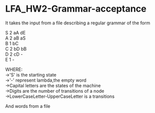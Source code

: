 # LFA_HW2-Grammar-acceptance
It takes the input from a file describing a regular grammar of the form  
  
S 2 aA dE  
A 2 aB aS  
B 1 bC   
C 2 bD bB  
D 2 cD -  
E 1 -  

WHERE:  
->'S' is the starting state  
->'-' represent lambda,the empty word  
->Capital letters are the states of the machine  
->Digits are the number of transitions of a node  
->LowerCaseLetter-UpperCaseLetter is a transitions
  
And words from a file